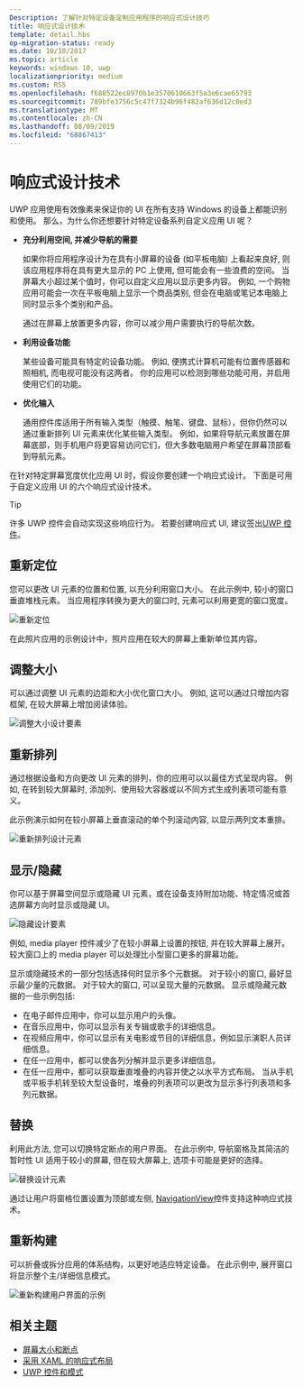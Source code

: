 ```yaml
---
Description: 了解针对特定设备定制应用程序的响应式设计技巧
title: 响应式设计技术
template: detail.hbs
op-migration-status: ready
ms.date: 10/10/2017
ms.topic: article
keywords: windows 10, uwp
localizationpriority: medium
ms.custom: RS5
ms.openlocfilehash: f688522ec8970b1e3570610663f5a3e6cae65793
ms.sourcegitcommit: 789bfe3756c5c47f7324b96f482af636d12c0ed3
ms.translationtype: MT
ms.contentlocale: zh-CN
ms.lasthandoff: 08/09/2019
ms.locfileid: "68867413"
---
```

# <a name="responsive-design-techniques"></a>响应式设计技术

UWP 应用使用有效像素来保证你的 UI 在所有支持 Windows 的设备上都能识别和使用。 那么，为什么你还想要针对特定设备系列自定义应用 UI 呢？

- **充分利用空间, 并减少导航的需要**

    如果你将应用程序设计为在具有小屏幕的设备 (如平板电脑) 上看起来良好, 则该应用程序将在具有更大显示的 PC 上使用, 但可能会有一些浪费的空间。 当屏幕大小超过某个值时，你可以自定义应用以显示更多内容。 例如, 一个购物应用可能会一次在平板电脑上显示一个商品类别, 但会在电脑或笔记本电脑上同时显示多个类别和产品。

    通过在屏幕上放置更多内容，你可以减少用户需要执行的导航次数。

- **利用设备功能**

    某些设备可能具有特定的设备功能。 例如, 便携式计算机可能有位置传感器和照相机, 而电视可能没有这两者。 你的应用可以检测到哪些功能可用，并启用使用它们的功能。

- **优化输入**

    通用控件库适用于所有输入类型（触摸、触笔、键盘、鼠标），但你仍然可以通过重新排列 UI 元素来优化某些输入类型。 例如，如果将导航元素放置在屏幕底部，则手机用户将更容易访问它们，但大多数电脑用户希望在屏幕顶部看到导航元素。

在针对特定屏幕宽度优化应用 UI 时，假设你要创建一个响应式设计。 下面是可用于自定义应用 UI 的六个响应式设计技术。

>[!TIP]
> 许多 UWP 控件会自动实现这些响应行为。 若要创建响应式 UI, 建议签出[UWP 控件](../controls-and-patterns/index.md)。

## <a name="reposition"></a>重新定位

您可以更改 UI 元素的位置和位置, 以充分利用窗口大小。 在此示例中, 较小的窗口垂直堆栈元素。 当应用程序转换为更大的窗口时, 元素可以利用更宽的窗口宽度。

![重新定位](images/rsp-design/rspd-reposition2.gif)

在此照片应用的示例设计中，照片应用在较大的屏幕上重新单位其内容。

## <a name="resize"></a>调整大小

可以通过调整 UI 元素的边距和大小优化窗口大小。 例如, 这可以通过只增加内容框架, 在较大屏幕上增加阅读体验。

![调整大小设计要素](images/rsp-design/rspd-resize2.gif)

## <a name="reflow"></a>重新排列

通过根据设备和方向更改 UI 元素的排列，你的应用可以以最佳方式呈现内容。 例如, 在转到较大屏幕时, 添加列、使用较大容器或以不同方式生成列表项可能有意义。

此示例演示如何在较小屏幕上垂直滚动的单个列滚动内容, 以显示两列文本重排。

![重新排列设计元素](images/rsp-design/rspd_reflow.gif)

## <a name="showhide"></a>显示/隐藏

你可以基于屏幕空间显示或隐藏 UI 元素，或在设备支持附加功能、特定情况或首选屏幕方向时显示或隐藏 UI。

![隐藏设计要素](images/rsp-design/rspd-revealhide.gif)

例如, media player 控件减少了在较小屏幕上设置的按钮, 并在较大屏幕上展开。 较大窗口上的 media player 可以处理比小型窗口更多的屏幕功能。

显示或隐藏技术的一部分包括选择何时显示多个元数据。 对于较小的窗口, 最好显示最少量的元数据。 对于较大的窗口, 可以呈现大量的元数据。 显示或隐藏元数据的一些示例包括:

- 在电子邮件应用中，你可以显示用户的头像。
- 在音乐应用中，你可以显示有关专辑或歌手的详细信息。
- 在视频应用中，你可以显示有关电影或节目的详细信息，例如显示演职人员详细信息。
- 在任一应用中，都可以使各列分解并显示更多详细信息。
- 在任一应用中，都可以获取垂直堆叠的内容并使之以水平方式布局。 当从手机或平板手机转至较大型设备时，堆叠的列表项可以更改为显示多行列表项和多列元数据。

## <a name="replace"></a>替换

利用此方法, 您可以切换特定断点的用户界面。 在此示例中, 导航窗格及其简洁的暂时性 UI 适用于较小的屏幕, 但在较大屏幕上, 选项卡可能是更好的选择。

![替换设计元素](images/rsp-design/rspd-replace.gif)

通过让用户将窗格位置设置为顶部或左侧, [NavigationView](../controls-and-patterns/navigationview.md)控件支持这种响应式技术。

## <a name="re-architect"></a>重新构建

可以折叠或拆分应用的体系结构，以更好地适应特定设备。 在此示例中, 展开窗口将显示整个主/详细信息模式。

![重新构建用户界面的示例](images/rsp-design/rspd-rearchitect.gif)

## <a name="related-topics"></a>相关主题

- [屏幕大小和断点](screen-sizes-and-breakpoints-for-responsive-design.md)
- [采用 XAML 的响应式布局](layouts-with-xaml.md)
- [UWP 控件和模式](../controls-and-patterns/index.md)
